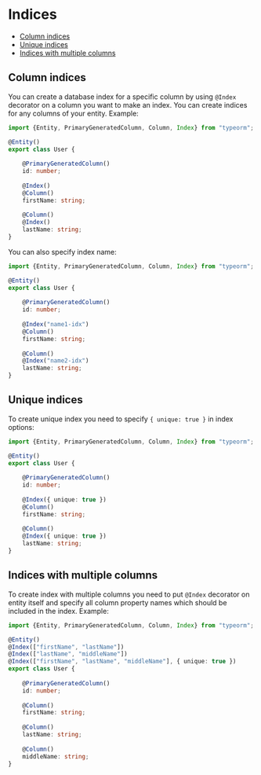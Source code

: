 # Indices

* [Column indices](#column-indices)
* [Unique indices](#unique-indices)
* [Indices with multiple columns](#indices-with-multiple-columns)

## Column indices

You can create a database index for a specific column by using `@Index` decorator on a column you want to make an index.
You can create indices for any columns of your entity.
Example:

```typescript
import {Entity, PrimaryGeneratedColumn, Column, Index} from "typeorm";

@Entity()
export class User {
    
    @PrimaryGeneratedColumn()
    id: number;
    
    @Index()
    @Column()
    firstName: string;
    
    @Column()
    @Index()
    lastName: string;
}
```

You can also specify index name:

```typescript
import {Entity, PrimaryGeneratedColumn, Column, Index} from "typeorm";

@Entity()
export class User {
    
    @PrimaryGeneratedColumn()
    id: number;
    
    @Index("name1-idx")
    @Column()
    firstName: string;
    
    @Column()
    @Index("name2-idx")
    lastName: string;
}
```

## Unique indices

To create unique index you need to specify `{ unique: true }` in index options:

```typescript
import {Entity, PrimaryGeneratedColumn, Column, Index} from "typeorm";

@Entity()
export class User {
    
    @PrimaryGeneratedColumn()
    id: number;
    
    @Index({ unique: true })
    @Column()
    firstName: string;
    
    @Column()
    @Index({ unique: true })
    lastName: string;
}
```

## Indices with multiple columns

To create index with multiple columns you need to put `@Index` decorator on entity itself
and specify all column property names which should be included in the index.
Example:

```typescript
import {Entity, PrimaryGeneratedColumn, Column, Index} from "typeorm";

@Entity()
@Index(["firstName", "lastName"])
@Index(["lastName", "middleName"])
@Index(["firstName", "lastName", "middleName"], { unique: true })
export class User {
    
    @PrimaryGeneratedColumn()
    id: number;
    
    @Column()
    firstName: string;
    
    @Column()
    lastName: string;
    
    @Column()
    middleName: string;
}
```
